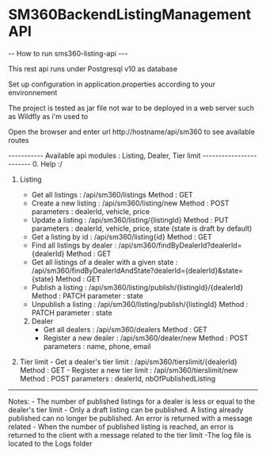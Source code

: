 # SM360BackendListingManagementAPI

-- How to run sms360-listing-api ---

This rest api runs under Postgresql v10 as database

Set up configuration in application.properties according to your environnement

The project is tested as jar  file not war to be deployed in a web server such as Wildfly as i'm used to

Open the browser and enter url http://hostname/api/sm360 to see available routes

----------- Available api modules : Listing, Dealer, Tier limit ------------------------
0. Help										:/
1. Listing
	- Get all listings 						: /api/sm360/listings
		Method	: GET
	- Create a new listing 					: /api/sm360/listing/new
		Method		: POST
		parameters 	: 
			dealerId,
			vehicle,
			price
	- Update a listing						: /api/sm360/listing/{listingId}
		Method	: PUT
		parameters 	: 
			dealerId,
			vehicle,
			price,
			state (state is draft by default)
	- Get a listing by id					: /api/sm360/listing{id}
		Method	: GET
	- Find all listings by dealer 			: /api/sm360/findByDealerId?dealerId={dealerId}
		Method	: GET
	- Get all listings of a dealer with a given state	: /api/sm360/findByDealerIdAndState?dealerId={dealerId}&state={state}
		Method	: GET
	- Publish a listing						: /api/sm360/listing/publish/{listingId}/{dealerId}
		Method		: PATCH
		parameter	:
			state
	- Unpublish a listing					: /api/sm360/listing/publish/{listingId}
		Method		: PATCH
		parameter	:
			state	

	
	2. Dealer
		- Get all dealers 						: /api/sm360/dealers
			Method	: GET
		- Register a new dealer 				: /api/sm360/dealer/new
			Method		: POST
			parameters 	: 
				name,
				phone,
				email

3. Tier limit
		- Get a dealer's tier limit 					: /api/sm360/tierslimit/{dealerId}
			Method	: GET
		- Register a new tier limit 					: /api/sm360/tierslimit/new
			Method		: POST
			parameters 	: 
				dealerId,
				nbOfPublishedListing
				

------------------------------------------------------------------------------
Notes:
	- The number of published listings for a dealer is less or equal to the dealer's tier limit
	- Only a draft listing can be published. A listing already published can no longer be published. An error is returned with a message related
	- When the number of published listing is reached, an error is returned to the client with a message related to the tier limit
	-The log file is located to the Logs folder
